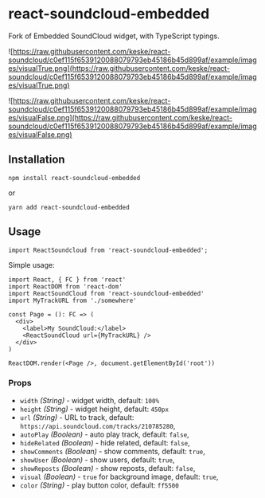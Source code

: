 # react-soundcloud-embedded

Fork of Embedded SoundCloud widget, with TypeScript typings.

![https://raw.githubusercontent.com/keske/react-soundcloud/c0ef115f6539120088079793eb45186b45d899af/example/images/visualTrue.png](https://raw.githubusercontent.com/keske/react-soundcloud/c0ef115f6539120088079793eb45186b45d899af/example/images/visualTrue.png)

![https://raw.githubusercontent.com/keske/react-soundcloud/c0ef115f6539120088079793eb45186b45d899af/example/images/visualFalse.png](https://raw.githubusercontent.com/keske/react-soundcloud/c0ef115f6539120088079793eb45186b45d899af/example/images/visualFalse.png)

## Installation

`npm install react-soundcloud-embedded`

or

`yarn add react-soundcloud-embedded`

## Usage
`import ReactSoundcloud from 'react-soundcloud-embedded';`

Simple usage:

```tsx
import React, { FC } from 'react'
import ReactDOM from 'react-dom'
import ReactSoundCloud from 'react-soundcloud-embedded'
import MyTrackURL from './somewhere'

const Page = (): FC => (
  <div>
    <label>My SoundCloud:</label>
    <ReactSoundCloud url={MyTrackURL} />
  </div>
)

ReactDOM.render(<Page />, document.getElementById('root'))
```

### Props
- `width` _(String)_ - widget width, default: `100%`
- `height` _(String)_ - widget height, default: `450px`
- `url` _(String)_ - URL to track, default: `https://api.soundcloud.com/tracks/210785280`,
- `autoPlay` _(Boolean)_ - auto play track, default: `false`,
- `hideRelated` _(Boolean)_ - hide related, default: `false`,
- `showComments` _(Boolean)_ - show comments, default: `true`,
- `showUser` _(Boolean)_ - show users, default: `true`,
- `showReposts` _(Boolean)_ - show reposts, default: `false`,
- `visual` _(Boolean)_ - `true` for background image, default: `true`,
- `color` _(String)_ - play button color, default: `ff5500`
